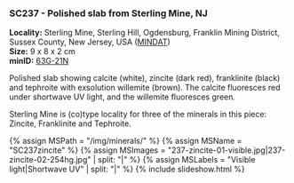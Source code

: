 
### <a name="SC237"></a> SC237 - Polished slab from Sterling Mine, NJ

**Locality:** Sterling Mine, Sterling Hill, Ogdensburg, Franklin Mining District, Sussex County, New Jersey, USA ([MINDAT](https://www.mindat.org/loc-3948.html))  
**Size:** 9 x 8 x 2 cm  
**minID:** [63G-21N](https://www.mindat.org/63G-21N)

Polished slab showing calcite (white), zincite (dark red), franklinite (black)
and tephroite with exsolution willemite (brown). The calcite fluoresces red
under shortwave UV light, and the willemite fluoresces green.

Sterling Mine is (co)type locality for three of the minerals in this piece: Zincite, Franklinite and Tephroite.

{% assign MSPath = "/img/minerals/" %}
{% assign MSName = "SC237zincite" %}
{% assign MSImages = "237-zincite-01-visible.jpg|237-zincite-02-254hg.jpg" | split: "|" %}
{% assign MSLabels = "Visible light|Shortwave UV" | split: "|" %}
{% include slideshow.html %}

